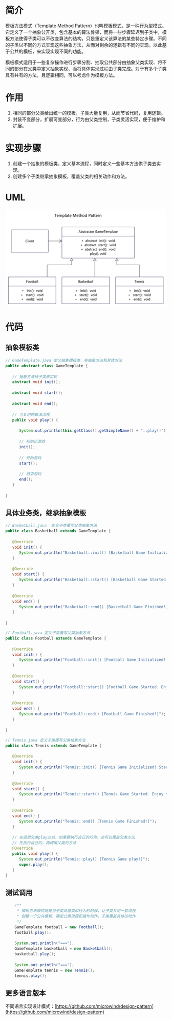 # 简介
模板方法模式（Template Method Pattern）也叫模板模式，是一种行为型模式。它定义了一个抽象公开类，包含基本的算法骨架，而将一些步骤延迟到子类中，模板方法使得子类可以不改变算法的结构，只是重定义该算法的某些特定步骤。不同的子类以不同的方式实现这些抽象方法，从而对剩余的逻辑有不同的实现。以此基于公共的模板，来实现实现不同的功能。

模板模式适用于一些复杂操作进行步骤分割、抽取公共部分由抽象父类实现、将不同的部分在父类中定义抽象实现、而将具体实现过程由子类完成。对于有多个子类具有共有的方法，且逻辑相同，可以考虑作为模板方法。

# 作用
1. 相同的部分父类给出统一的模板，子类大量复用，从而节省代码，复用逻辑。
2. 封装不变部分，扩展可变部分，行为由父类控制，子类灵活实现，便于维护和扩展。

# 实现步骤
1. 创建一个抽象的模板类，定义基本流程，同时定义一些基本方法供子类去实现。
2. 创建多个子类继承抽象模板，覆盖父类的相关动作和方法。

# UML
<img src="../docs/uml/template-pattern.png">

# 代码

## 抽象模板类
```java
// GameTemplate.java 定义抽象模板类，有抽象方法和具体方法
public abstract class GameTemplate {

   // 抽象方法待子类来实现
   abstract void init();

   abstract void start();

   abstract void end();

   // 可复用的算法流程
   public void play() {

      System.out.println(this.getClass().getSimpleName() + "::play()");

      // 初始化游戏
      init();

      // 开始游戏
      start();

      // 结束游戏
      end();
   }

}
```

## 具体业务类，继承抽象模板
```java
// Basketball.java  定义子类覆写父类抽象方法
public class Basketball extends GameTemplate {

   @Override
   void init() {
      System.out.println("Basketball::init() [Basketball Game Initialized! Start playing.]");
   }

   @Override
   void start() {
      System.out.println("Basketball::start() [Basketball Game Started. Enjoy the game!]");
   }

   @Override
   void end() {
      System.out.println("Basketball::end() [Basketball Game Finished!]");
   }

}
```

```java
// Football.java 定义子类覆写父类抽象方法
public class Football extends GameTemplate {

   @Override
   void init() {
      System.out.println("Football::init() [Football Game Initialized! Start playing.]");
   }

   @Override
   void start() {
      System.out.println("Football::start() [Football Game Started. Enjoy the game!]");
   }

   @Override
   void end() {
      System.out.println("Football::end() [Football Game Finished!]");
   }

}
```

```java
// Tennis.java 定义子类覆写父类抽象方法
public class Tennis extends GameTemplate {

   @Override
   void init() {
      System.out.println("Tennis::init() [Tennis Game Initialized! Start playing.]");
   }

   @Override
   void start() {
      System.out.println("Tennis::start() [Tennis Game Started. Enjoy the game!]");
   }

   @Override
   void end() {
      System.out.println("Tennis::end() [Tennis Game Finished!]");
   }

   // 在调用父类play之前，如果要执行自己的行为，也可以覆盖父类方法
   // 先执行自己的，再调用父类的方法
   @Override
   public void play() {
      System.out.println("Tennis::play() [Tennis Game play!]");
      super.play();
   }
}
```

## 测试调用
```java
    /**
     * 模板方法模式就是当子类具备类似行为的时候，让子类共用一套流程
     * 创建一个公共模板，确定公用流程和操作动作，子类覆盖具体的动作
     */
    GameTemplate football = new Football();
    football.play();

    System.out.println("===");
    GameTemplate basketball = new Basketball();
    basketball.play();

    System.out.println("===");
    GameTemplate tennis = new Tennis();
    tennis.play();
```
## 更多语言版本
不同语言实现设计模式：[https://github.com/microwind/design-pattern](https://github.com/microwind/design-pattern)